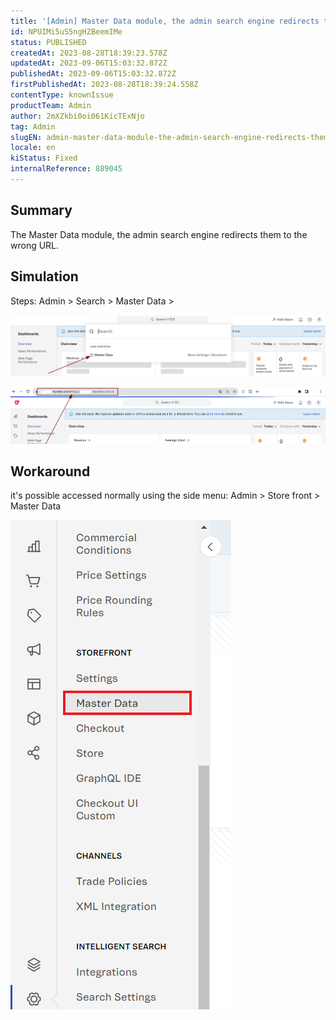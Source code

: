```yaml
---
title: '[Admin] Master Data module, the admin search engine redirects them to the wrong URL.'
id: NPUIMi5uS5ngHZBeemIMe
status: PUBLISHED
createdAt: 2023-08-28T18:39:23.578Z
updatedAt: 2023-09-06T15:03:32.872Z
publishedAt: 2023-09-06T15:03:32.872Z
firstPublishedAt: 2023-08-28T18:39:24.558Z
contentType: knownIssue
productTeam: Admin
author: 2mXZkbi0oi061KicTExNjo
tag: Admin
slugEN: admin-master-data-module-the-admin-search-engine-redirects-them-to-the-wrong-url
locale: en
kiStatus: Fixed
internalReference: 889045
---
```


## Summary


The Master Data module, the admin search engine redirects them to the wrong URL.


##

## Simulation



Steps:
Admin > Search > Master Data >

 ![](https://raw.githubusercontent.com/vtexdocs/help-center-content/refs/heads/main/docs/en/known-issues/Admin/admin-master-data-module-the-admin-search-engine-redirects-them-to-the-wrong-url_1.png)

 ![](https://raw.githubusercontent.com/vtexdocs/help-center-content/refs/heads/main/docs/en/known-issues/Admin/admin-master-data-module-the-admin-search-engine-redirects-them-to-the-wrong-url_2.png)


##

## Workaround



it's possible accessed normally using the side menu:
Admin > Store front > Master Data

 ![](https://raw.githubusercontent.com/vtexdocs/help-center-content/refs/heads/main/docs/en/known-issues/Admin/admin-master-data-module-the-admin-search-engine-redirects-them-to-the-wrong-url_3.png)






